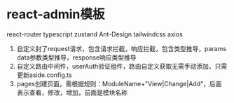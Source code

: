 # react-admin模板
react-router  typescript zustand Ant-Design tailwindcss axios

1. 自定义封了request请求，包含请求拦截，响应拦截，包含类型推导，params data参数类型推导，response响应类型推导
2. 自定义路由中间件，userAuth验证组件，路由自定义获取无需手动添加，只需更新aside.config.ts
3. pages创建页面，需根据规则：ModuleName+"View|Change|Add"，后面表示查看，修改，增加，前面是模块名称